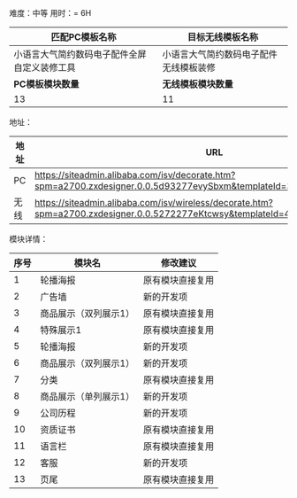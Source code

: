 难度：中等          用时：= 6H

| 匹配PC模板名称                               | 目标无线模板名称                       |
| -------------------------------------------- | -------------------------------------- |
| 小语言大气简约数码电子配件全屏自定义装修工具 | 小语言大气简约数码电子配件无线模板装修 |
| **PC模板模块数量**                           | **无线模板模块数量**                   |
| 13                                           | 11                                     |



地址：

| 地址 | URL                                                          |
| ---- | ------------------------------------------------------------ |
| PC   | https://siteadmin.alibaba.com/isv/decorate.htm?spm=a2700.zxdesigner.0.0.5d93277evySbxm&templateId=3601&templateVersion=1 |
| 无线 | https://siteadmin.alibaba.com/isv/wireless/decorate.htm?spm=a2700.zxdesigner.0.0.5272277eKtcwsy&templateId=4398&templateVersion=1 |



模块详情：

| 序号 | 模块名                | 修改建议         |
| ---- | --------------------- | ---------------- |
| 1    | 轮播海报              | 原有模块直接复用 |
| 2    | 广告墙                | 新的开发项       |
| 3    | 商品展示（双列展示1） | 原有模块直接复用 |
| 4    | 特殊展示1             | 原有模块直接复用 |
| 5    | 轮播海报              | 新的开发项       |
| 6    | 商品展示（双列展示1） | 新的开发项       |
| 7    | 分类                  | 原有模块直接复用 |
| 8    | 商品展示（单列展示1） | 新的开发项       |
| 9    | 公司历程              | 新的开发项       |
| 10   | 资质证书              | 原有模块直接复用 |
| 11   | 语言栏                | 原有模块直接复用 |
| 12   | 客服                  | 新的开发项       |
| 13   | 页尾                  | 原有模块直接复用 |

